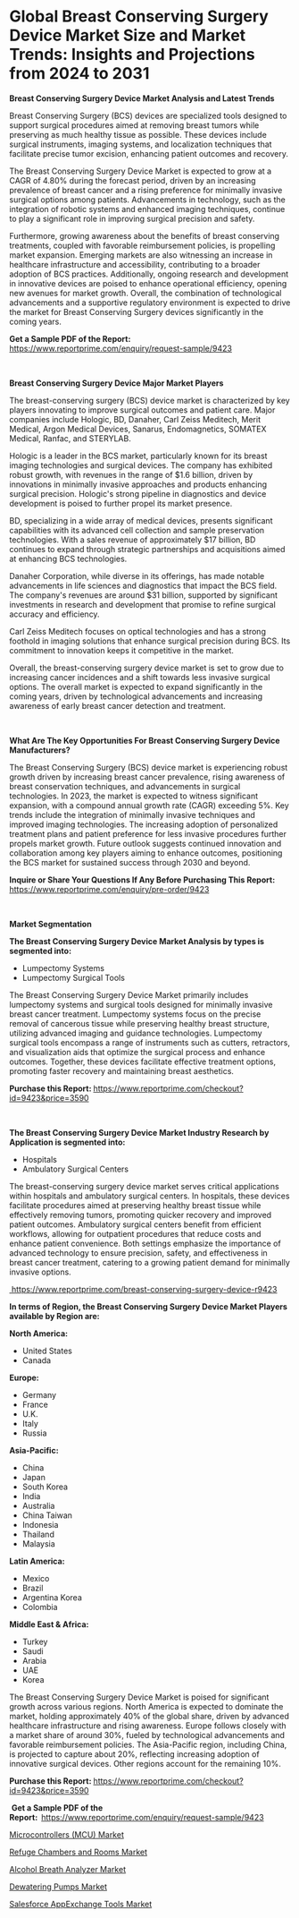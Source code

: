 <p><h1>Global Breast Conserving Surgery Device Market Size and Market Trends: Insights and Projections from 2024 to 2031</h1></p><p><strong>Breast Conserving Surgery Device Market Analysis and Latest Trends</strong></p>
<p><p>Breast Conserving Surgery (BCS) devices are specialized tools designed to support surgical procedures aimed at removing breast tumors while preserving as much healthy tissue as possible. These devices include surgical instruments, imaging systems, and localization techniques that facilitate precise tumor excision, enhancing patient outcomes and recovery.</p><p>The Breast Conserving Surgery Device Market is expected to grow at a CAGR of 4.80% during the forecast period, driven by an increasing prevalence of breast cancer and a rising preference for minimally invasive surgical options among patients. Advancements in technology, such as the integration of robotic systems and enhanced imaging techniques, continue to play a significant role in improving surgical precision and safety.</p><p>Furthermore, growing awareness about the benefits of breast conserving treatments, coupled with favorable reimbursement policies, is propelling market expansion. Emerging markets are also witnessing an increase in healthcare infrastructure and accessibility, contributing to a broader adoption of BCS practices. Additionally, ongoing research and development in innovative devices are poised to enhance operational efficiency, opening new avenues for market growth. Overall, the combination of technological advancements and a supportive regulatory environment is expected to drive the market for Breast Conserving Surgery devices significantly in the coming years.</p></p>
<p><strong>Get a Sample PDF of the Report:&nbsp;</strong> <a href="https://www.reportprime.com/enquiry/request-sample/9423">https://www.reportprime.com/enquiry/request-sample/9423</a></p>
<p>&nbsp;</p>
<p><strong>Breast Conserving Surgery Device Major Market Players</strong></p>
<p><p>The breast-conserving surgery (BCS) device market is characterized by key players innovating to improve surgical outcomes and patient care. Major companies include Hologic, BD, Danaher, Carl Zeiss Meditech, Merit Medical, Argon Medical Devices, Sanarus, Endomagnetics, SOMATEX Medical, Ranfac, and STERYLAB.</p><p>Hologic is a leader in the BCS market, particularly known for its breast imaging technologies and surgical devices. The company has exhibited robust growth, with revenues in the range of $1.6 billion, driven by innovations in minimally invasive approaches and products enhancing surgical precision. Hologic's strong pipeline in diagnostics and device development is poised to further propel its market presence.</p><p>BD, specializing in a wide array of medical devices, presents significant capabilities with its advanced cell collection and sample preservation technologies. With a sales revenue of approximately $17 billion, BD continues to expand through strategic partnerships and acquisitions aimed at enhancing BCS technologies.</p><p>Danaher Corporation, while diverse in its offerings, has made notable advancements in life sciences and diagnostics that impact the BCS field. The company's revenues are around $31 billion, supported by significant investments in research and development that promise to refine surgical accuracy and efficiency.</p><p>Carl Zeiss Meditech focuses on optical technologies and has a strong foothold in imaging solutions that enhance surgical precision during BCS. Its commitment to innovation keeps it competitive in the market.</p><p>Overall, the breast-conserving surgery device market is set to grow due to increasing cancer incidences and a shift towards less invasive surgical options. The overall market is expected to expand significantly in the coming years, driven by technological advancements and increasing awareness of early breast cancer detection and treatment.</p></p>
<p>&nbsp;</p>
<p><strong>What Are The Key Opportunities For Breast Conserving Surgery Device Manufacturers?</strong></p>
<p><p>The Breast Conserving Surgery (BCS) device market is experiencing robust growth driven by increasing breast cancer prevalence, rising awareness of breast conservation techniques, and advancements in surgical technologies. In 2023, the market is expected to witness significant expansion, with a compound annual growth rate (CAGR) exceeding 5%. Key trends include the integration of minimally invasive techniques and improved imaging technologies. The increasing adoption of personalized treatment plans and patient preference for less invasive procedures further propels market growth. Future outlook suggests continued innovation and collaboration among key players aiming to enhance outcomes, positioning the BCS market for sustained success through 2030 and beyond.</p></p>
<p><strong>Inquire or Share Your Questions If Any Before Purchasing This Report:</strong> <a href="https://www.reportprime.com/enquiry/pre-order/9423">https://www.reportprime.com/enquiry/pre-order/9423</a></p>
<p>&nbsp;</p>
<p><strong>Market Segmentation</strong></p>
<p><strong>The Breast Conserving Surgery Device Market Analysis by types is segmented into:</strong></p>
<p><ul><li>Lumpectomy Systems</li><li>Lumpectomy Surgical Tools</li></ul></p>
<p><p>The Breast Conserving Surgery Device Market primarily includes lumpectomy systems and surgical tools designed for minimally invasive breast cancer treatment. Lumpectomy systems focus on the precise removal of cancerous tissue while preserving healthy breast structure, utilizing advanced imaging and guidance technologies. Lumpectomy surgical tools encompass a range of instruments such as cutters, retractors, and visualization aids that optimize the surgical process and enhance outcomes. Together, these devices facilitate effective treatment options, promoting faster recovery and maintaining breast aesthetics.</p></p>
<p><strong>Purchase this Report:&nbsp;</strong><a href="https://www.reportprime.com/checkout?id=9423&price=3590">https://www.reportprime.com/checkout?id=9423&price=3590</a></p>
<p>&nbsp;</p>
<p><strong>The Breast Conserving Surgery Device Market Industry Research by Application is segmented into:</strong></p>
<p><ul><li>Hospitals</li><li>Ambulatory Surgical Centers</li></ul></p>
<p><p>The breast-conserving surgery device market serves critical applications within hospitals and ambulatory surgical centers. In hospitals, these devices facilitate procedures aimed at preserving healthy breast tissue while effectively removing tumors, promoting quicker recovery and improved patient outcomes. Ambulatory surgical centers benefit from efficient workflows, allowing for outpatient procedures that reduce costs and enhance patient convenience. Both settings emphasize the importance of advanced technology to ensure precision, safety, and effectiveness in breast cancer treatment, catering to a growing patient demand for minimally invasive options.</p></p>
<p><a href="https://www.reportprime.com/breast-conserving-surgery-device-r9423">&nbsp;https://www.reportprime.com/breast-conserving-surgery-device-r9423</a></p>
<p><strong>In terms of Region, the Breast Conserving Surgery Device Market Players available by Region are:</strong></p>
<p>
    <p> <strong> North America: </strong>
        <ul>
            <li>United States</li>
            <li>Canada</li>
        </ul>
        </p> 
    <p> <strong> Europe: </strong>
        <ul>
            <li>Germany</li>
            <li>France</li>
            <li>U.K.</li>
            <li>Italy</li>
            <li>Russia</li>
        </ul>
        </p> 
    <p> <strong> Asia-Pacific: </strong>
        <ul>
            <li>China</li>
            <li>Japan</li>
            <li>South Korea</li>
            <li>India</li>
            <li>Australia</li>
            <li>China Taiwan</li>
            <li>Indonesia</li>
            <li>Thailand</li>
            <li>Malaysia</li>
        </ul>
        </p> 
    <p> <strong> Latin America: </strong>
        <ul>
            <li>Mexico</li>
            <li>Brazil</li>
            <li>Argentina Korea</li>
            <li>Colombia</li>
        </ul>
        </p> 
    <p> <strong> Middle East & Africa: </strong>
        <ul>
            <li>Turkey</li>
            <li>Saudi</li>
            <li>Arabia</li>
            <li>UAE</li>
            <li>Korea</li>
        </ul>
    </p>
    </p>
<p><p>The Breast Conserving Surgery Device Market is poised for significant growth across various regions. North America is expected to dominate the market, holding approximately 40% of the global share, driven by advanced healthcare infrastructure and rising awareness. Europe follows closely with a market share of around 30%, fueled by technological advancements and favorable reimbursement policies. The Asia-Pacific region, including China, is projected to capture about 20%, reflecting increasing adoption of innovative surgical devices. Other regions account for the remaining 10%.</p></p>
<p><strong>Purchase this Report: </strong><a href="https://www.reportprime.com/checkout?id=9423&price=3590">https://www.reportprime.com/checkout?id=9423&price=3590</a></p>
<p>&nbsp;<strong>Get a Sample PDF of the Report:&nbsp;&nbsp;</strong><a href="https://www.reportprime.com/enquiry/request-sample/9423">https://www.reportprime.com/enquiry/request-sample/9423</a></p>
<p><strong></strong></p>
<p><p><a href="https://medium.com/@eujr673/this-microcontrollers-mcu-market-research-report-evaluates-the-key-market-trends-drivers-and-a6f45cdb2289">Microcontrollers (MCU) Market</a></p><p><a href="https://issuu.com/reportprime-2/docs/refuge-chambers-and-rooms-market-si_7dffbed404d0c5">Refuge Chambers and Rooms Market</a></p><p><a href="https://issuu.com/reportprime-2/docs/alcohol-breath-analyzer-market-size_240e34a460d8ea">Alcohol Breath Analyzer Market</a></p><p><a href="https://medium.com/@eujr673/global-dewatering-pumps-market-opportunities-and-forecast-for-period-from-2024-to-2031-ffb0675e6efa">Dewatering Pumps Market</a></p><p><a href="https://www.linkedin.com/pulse/what-innovations-market-trends-shaping-salesforce-appexchange-33goc?trackingId=po0kresKSuyxpLlTXV%2Fnqg%3D%3D">Salesforce AppExchange Tools Market</a></p></p>